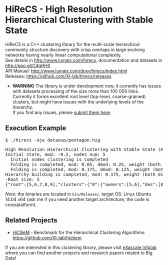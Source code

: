 # HiReCS - High Resolution Hierarchical Clustering with Stable State

HiReCS is a C++ clustering library for the multi-scale hierarchical community structure discovery with crisp overlaps in large evolving networks having nearly linear computational complexity.  
See details in http://www.lumais.com/hirecs, documentation and datasets in http://goo.gl/C4gHH0  
API Manual:  http://www.lumais.com/doxy/hirecs/index.html  
Releases: https://github.com/XI-lab/hirecs/releases  


* **WARNING**
The library is under development now, it currently has issues with datasets processing of the size more than 100 000 links.  
Currently it forms excellent root level (top-level, coarse-grained) clusters, but might have issues with the underlying levels of the hierarchy.  
If you find any issues, please [submit them here](https://github.com/XI-lab/hirecs/issues).


## Execution Example
<kbd>$ ./hirecs -oje dataovp/pentagon.hig</kbd>
<pre><samp>High Resolution Hierarchical Clustering with Stable State (HiReCS) started, nodes: 5, weight: 10
Initial state, mod: -0.2, nodes num: 5
  Initial nodes clustering is completed
  Folding is completed, mod: 0.05, dmod: 0.25, weight (both dir): 10, clusters num: 5
  Folding is completed, mod: 0.175, dmod: 0.125, weight (both dir): 10, clusters: 5 (cls: 5, prop: 0) / 10, dcls: 0
Hierarchy building is completed, mod: 0.175, weight (both dir): 10, clusters: 10, root size: 5
-Root size: 5
{"root":[5,6,7,8,9],"clusters":{"0":{"owners":[5,6],"des":[0,1],"leafs":true},"1":{"owners":[5,7],"des":[0,2],"leafs":true},"2":{"owners":[6,8],"des":[1,3],"leafs":true},"3":{"owners":[7,9],"des":[2,4],"leafs":true},"4":{"owners":[8,9],"des":[3,4],"leafs":true},"5":{"des":[0,1]},"6":{"des":[0,2]},"7":{"des":[1,3]},"8":{"des":[2,4]},"9":{"des":[3,4]}},"communities":{"5":{"0":0.5,"2":0.25,"1":0.25},"6":{"1":0.5,"3":0.25,"0":0.25},"7":{"2":0.5,"4":0.25,"0":0.25},"8":{"3":0.5,"4":0.25,"1":0.25},"9":{"3":0.25,"4":0.5,"2":0.25}},"nodes":5,"mod":0.175}
</samp></pre>
*Note:* the binaries are located in `bin/Release/`, target OS: Linux Ubuntu 14.04 x64 (ask me if you need another target architecture, the code is crossplatform).

## Related Projects
* [HiCBeM](https://github.com/XI-lab/hicbem) - Benchmark for the Hierarchical Clustering Algorithms: https://github.com/XI-lab/hicbem

If you are interested in this clustering library, please visit <a href="http://exascale.info/">eXascale Infolab</a> where you can find another projects and research papers related to Big Data!
